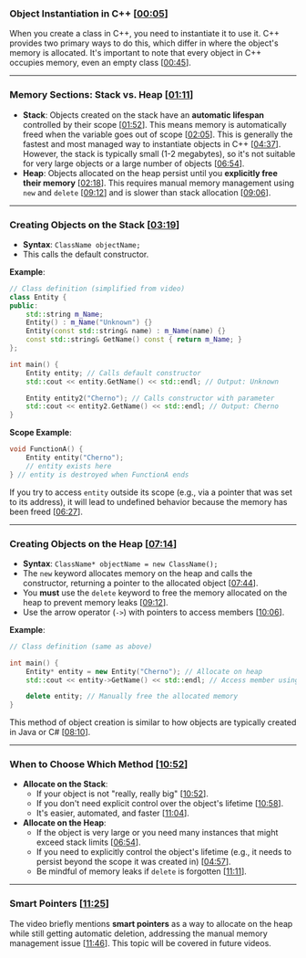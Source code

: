 ### Object Instantiation in C++ \[[00:05](http://www.youtube.com/watch?v=Ks97R1knQDY&t=5)\]

When you create a class in C++, you need to instantiate it to use it. C++ provides two primary ways to do this, which differ in where the object's memory is allocated. It's important to note that every object in C++ occupies memory, even an empty class \[[00:45](http://www.youtube.com/watch?v=Ks97R1knQDY&t=45)\].

-----

### Memory Sections: Stack vs. Heap \[[01:11](http://www.youtube.com/watch?v=Ks97R1knQDY&t=71)\]

  * **Stack**: Objects created on the stack have an **automatic lifespan** controlled by their scope \[[01:52](http://www.youtube.com/watch?v=Ks97R1knQDY&t=112)\]. This means memory is automatically freed when the variable goes out of scope \[[02:05](http://www.youtube.com/watch?v=Ks97R1knQDY&t=125)\]. This is generally the fastest and most managed way to instantiate objects in C++ \[[04:37](http://www.youtube.com/watch?v=Ks97R1knQDY&t=277)\]. However, the stack is typically small (1-2 megabytes), so it's not suitable for very large objects or a large number of objects \[[06:54](http://www.youtube.com/watch?v=Ks97R1knQDY&t=414)\].
  * **Heap**: Objects allocated on the heap persist until you **explicitly free their memory** \[[02:18](http://www.youtube.com/watch?v=Ks97R1knQDY&t=138)\]. This requires manual memory management using `new` and `delete` \[[09:12](http://www.youtube.com/watch?v=Ks97R1knQDY&t=552)\] and is slower than stack allocation \[[09:06](http://www.youtube.com/watch?v=Ks97R1knQDY&t=546)\].

-----

### Creating Objects on the Stack \[[03:19](http://www.youtube.com/watch?v=Ks97R1knQDY&t=199)\]

  * **Syntax**: `ClassName objectName;`
  * This calls the default constructor.

**Example**:

```cpp
// Class definition (simplified from video)
class Entity {
public:
    std::string m_Name;
    Entity() : m_Name("Unknown") {}
    Entity(const std::string& name) : m_Name(name) {}
    const std::string& GetName() const { return m_Name; }
};

int main() {
    Entity entity; // Calls default constructor
    std::cout << entity.GetName() << std::endl; // Output: Unknown

    Entity entity2("Cherno"); // Calls constructor with parameter
    std::cout << entity2.GetName() << std::endl; // Output: Cherno
}
```

**Scope Example**:

```cpp
void FunctionA() {
    Entity entity("Cherno");
    // entity exists here
} // entity is destroyed when FunctionA ends
```

If you try to access `entity` outside its scope (e.g., via a pointer that was set to its address), it will lead to undefined behavior because the memory has been freed \[[06:27](http://www.youtube.com/watch?v=Ks97R1knQDY&t=387)\].

-----

### Creating Objects on the Heap \[[07:14](http://www.youtube.com/watch?v=Ks97R1knQDY&t=434)\]

  * **Syntax**: `ClassName* objectName = new ClassName();`
  * The `new` keyword allocates memory on the heap and calls the constructor, returning a pointer to the allocated object \[[07:44](http://www.youtube.com/watch?v=Ks97R1knQDY&t=464)\].
  * You **must** use the `delete` keyword to free the memory allocated on the heap to prevent memory leaks \[[09:12](http://www.youtube.com/watch?v=Ks97R1knQDY&t=552)\].
  * Use the arrow operator (`->`) with pointers to access members \[[10:06](http://www.youtube.com/watch?v=Ks97R1knQDY&t=606)\].

**Example**:

```cpp
// Class definition (same as above)

int main() {
    Entity* entity = new Entity("Cherno"); // Allocate on heap
    std::cout << entity->GetName() << std::endl; // Access member using arrow operator

    delete entity; // Manually free the allocated memory
}
```

This method of object creation is similar to how objects are typically created in Java or C\# \[[08:10](http://www.youtube.com/watch?v=Ks97R1knQDY&t=490)\].

-----

### When to Choose Which Method \[[10:52](http://www.youtube.com/watch?v=Ks97R1knQDY&t=652)\]

  * **Allocate on the Stack**:
      * If your object is not "really, really big" \[[10:52](http://www.youtube.com/watch?v=Ks97R1knQDY&t=652)\].
      * If you don't need explicit control over the object's lifetime \[[10:58](http://www.youtube.com/watch?v=Ks97R1knQDY&t=658)\].
      * It's easier, automated, and faster \[[11:04](http://www.youtube.com/watch?v=Ks97R1knQDY&t=664)\].
  * **Allocate on the Heap**:
      * If the object is very large or you need many instances that might exceed stack limits \[[06:54](http://www.youtube.com/watch?v=Ks97R1knQDY&t=414)\].
      * If you need to explicitly control the object's lifetime (e.g., it needs to persist beyond the scope it was created in) \[[04:57](http://www.youtube.com/watch?v=Ks97R1knQDY&t=297)\].
      * Be mindful of memory leaks if `delete` is forgotten \[[11:11](http://www.youtube.com/watch?v=Ks97R1knQDY&t=671)\].

-----

### Smart Pointers \[[11:25](http://www.youtube.com/watch?v=Ks97R1knQDY&t=685)\]

The video briefly mentions **smart pointers** as a way to allocate on the heap while still getting automatic deletion, addressing the manual memory management issue \[[11:46](http://www.youtube.com/watch?v=Ks97R1knQDY&t=706)\]. This topic will be covered in future videos.
